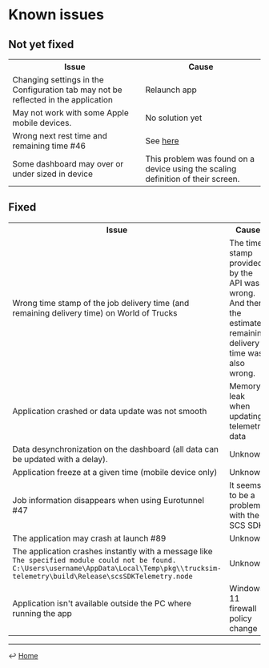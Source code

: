 # Known issues

## Not yet fixed

<table>
  <tr>
    <th>Issue</th>
    <th>Cause</th>
  </tr>
  <tr>
    <td>Changing settings in the Configuration tab may not be reflected in the application</td>
    <td>Relaunch app</td>
  </tr>
  <tr>
    <td>May not work with some Apple mobile devices.</td>
    <td>No solution yet</td>
  </tr>
  <tr>
    <td>Wrong next rest time and remaining time #46</td>
    <td>See <a href="https://github.com/JAGFx/ets2-dashboard-skin/issues/33#issuecomment-725514001">here</a></td>
  </tr>
  <tr>
    <td>Some dashboard may over or under sized in device</td>
    <td>This problem was found on a device using the scaling definition of their screen.</td>
  </tr>
</table>


## Fixed

<table>
  <tr>
    <th>Issue</th>
    <th>Cause</th>
    <th>Solution</th>
  </tr>
  <tr>
    <td>Wrong time stamp of the job delivery time (and remaining delivery time) on World of Trucks</td>
    <td>The time stamp provided by the API was wrong. And then the estimated remaining delivery time was also wrong.</td>
    <td>Check <a href="https://github.com/JAGFx/ets2-dashboard-skin/issues/33#issuecomment-725514001">here</a></td>
  </tr>
  <tr>
    <td>Application crashed or data update was not smooth</td>
    <td>Memory leak when updating telemetry data</td>
    <td>Fixed on #35</td>
  </tr>
  <tr>
    <td>Data desynchronization on the dashboard (all data can be updated with a delay).</td>
    <td>Unknown</td>
    <td>Stop and restart the application</td>
  </tr>
  <tr>
    <td>Application freeze at a given time (mobile device only)</td>
    <td>Unknown</td>
    <td>Tap on screen to reactivate it #41</td>
  </tr>
  <tr>
    <td>Job information disappears when using Eurotunnel #47</td>
    <td>It seems to be a problem with the SCS SDK.</td>
    <td>N/A</td>
  </tr>
  <tr>
    <td>The application may crash at launch #89</td>
    <td>Unknown</td>
    <td>Start the app as an <b>Administrator</b></td>
  </tr>
  <tr>
    <td>The application crashes instantly with a message like<br>
        <code>The specified module could not be found.
C:\Users\username\AppData\Local\Temp\pkg\<token>\trucksim-telemetry\build\Release\scsSDKTelemetry.node</code>
    </td>
    <td>Unknown</td>
    <td>Delete folder at <code>C:\Users\username\AppData\Local\Temp\pkg</code> and relaunch</td>
  </tr>
    <tr>
    <td>Application isn't available outside the PC where running the app</td>
    <td>Windows 11 firewall policy change</td>
    <td>If you want to access to your app on another device, you may need to expose explicitly the port <b>3000</b> on Windows firewall. See the <a href="https://ec.europa.eu/digital-building-blocks/sites/display/CEKB/How+to+open+a+port+on+the+firewall">following instructions</a></td>
  </tr>
</table>

---
↩️ [Home](../README.md)
